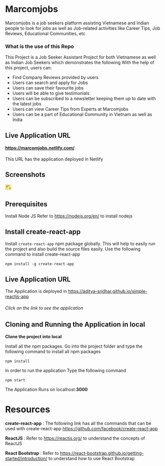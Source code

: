 # Marcomjobs

Marcomjobs is a job seekers platform assisting Vietnamese and Indian people to look for jobs as well as Job-related activities like Career Tips, Job Reviews, Educational Communities, etc

### What is the use of this Repo
This Project is a Job Seeker Assistant Project for both Vietnamese as well as Indian Job Seekers which demonstrates the following
With the help of this project, users can:
* Find Company Reviews provided by users
* Users can search and apply for Jobs
* Users can save their favourite jobs
* Users will be able to give testimonials
* Users can be subscribed to a newsletter keeping them up to date with the latest jobs
* Users can view Career Tips from Experts at Marcomjobs
* Users can be a part of Educational Community in Vietnam as well as India

## Live Application URL
#### https://marcomjobs.netlify.com/
This URL has the application deployed in Netlify

## Screenshots
<img src="./Screenshots/marcomjobs1.PNG" height="20px" width="20px" />

## Prerequisites
Install Node JS
Refer to https://nodejs.org/en/ to install nodejs

## Install create-react-app
Install `create-react-app` npm package globally. This will help to easily run the project and also build the source files easily. Use the following command to install create-react-app
```
npm install -g create-react-app
```

## Live Application URL
The Application is deployed in https://aditya-sridhar.github.io/simple-reactjs-app

###### Click on the link to see the application

## Cloning and Running the Application in local
**Clone the project into local**

Install all the npm packages. Go into the project folder and type the following command to install all npm packages
```
npm install
```
In order to run the application Type the following command
```
npm start
```
The Application Runs on localhost:**3000**

# Resources
**create-react-app** : The following link has all the commands that can be used with create-react-app https://github.com/facebook/create-react-app

**ReactJS** : Refer to https://reactjs.org/ to understand the concepts of ReactJS

**React Bootstrap** : Refer to https://react-bootstrap.github.io/getting-started/introduction/ to understand how to use React Bootstrap
